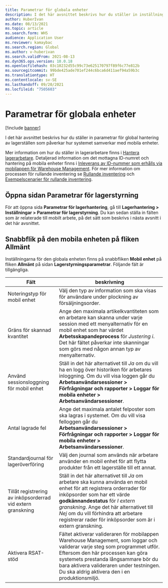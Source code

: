 ```yaml
---
title: Parametrar för globala enheter
description: I det här avsnittet beskrivs hur du ställer in inställningar för mobila enheter på sidan Parametrar för lagerstyrning.
author: HuberIvan
ms.date: 08/13/2021
ms.topic: article
ms.search.form: WHS
audience: Application User
ms.reviewer: kamaybac
ms.search.region: Global
ms.author: v-huberivan
ms.search.validFrom: 2021-08-13
ms.dyn365.ops.version: 10.0.18
ms.openlocfilehash: 03c10232d55c99c73e625170797f89f6c77e812b
ms.sourcegitcommit: 99bde425ade701ef244c6bca6d411aef94a59b3c
ms.translationtype: HT
ms.contentlocale: sv-SE
ms.lasthandoff: 09/20/2021
ms.locfileid: "7505603"
---
```

# <a name="global-mobile-device-parameters"></a>Parametrar för globala enheter

[!include [banner](../includes/banner.md)]

I det här avsnittet beskrivs hur du ställer in parametrar för global hantering av lagerställen som påverkar hur systemet samverkar med mobila enheter.

Mer information om hur du ställer in lagerarbetare finns i [Hantera lagerarbetare](manage-warehouse-workers.md). Detaljerad information om det mottagna ID-numret och hantering på mobila enheter finns i [Inleverans av ID-nummer som erhålls via mobilappen för Warehouse Management](warehousing-mobile-device-app-license-plate-receiving.md). För mer information om processen för rullande inventering se [Rullande inventering](cycle-counting.md) och [Exempelscenarier för rullande inventering](cycle-counting-scenarios.md).

## <a name="open-the-warehouse-management-parameters-page"></a>Öppna sidan Parametrar för lagerstyrning

För att öppna sida **Parametrar för lagerhantering**, gå till **Lagerhantering \> Inställningar \> Parametrar för lagerstyrning**. Du kan sedan ställa in fälten som är relaterade till mobilt arbete, på det sätt som beskrivs i nästa avsnitt i det här avsnittet.

## <a name="mobile-device-fasttab-on-the-general-tab"></a>Snabbflik på den mobila enheten på fliken Allmänt

Inställningarna för den globala enheten finns på snabbfliken **Mobil enhet** på fliken **Allmänt** på sidan **Lagerstyrningsparametrar**.  Följande fält är tillgängliga.

| Fält | beskrivning |
|---|---|
| Noteringstyp för mobil enhet | Välj den typ av information som ska visas för användare under plockning av försäljningsorder. |
| Gräns för skannad kvantitet | Ange den maximala artikelkvantiteten som en arbetare kan skanna under varje session med ett menyalternativ för en mobil enhet som har värdet **Arbetsskapandeprocess** för *Justering i*. Det här fältet påverkar inte skanningar som görs med någon annan typ av menyalternativ. |
| Använd sessionsloggning för mobil enhet | Ställ in det här alternativet till *Ja* om du vill ha en logg över historiken för arbetares inloggning. Om du vill visa loggen går du **Arbetsanvändarsessioner \> Förfrågningar och rapporter \> Loggar för mobila enheter \> Arbetsanvändarsessioner**. |
| Antal lagrade fel | Ange det maximala antalet felposter som ska lagras i systemet. Om du vill visa felloggen går du **Arbetsanvändarsessioner \> Förfrågningar och rapporter \> Loggar för mobila enheter \> Arbetsanvändarsessioner**. |
| Standardjournal för lageröverföring | Välj den journal som används när arbetare använder en mobil enhet för att flytta produkter från ett lagerställe till ett annat. |
| Tillåt registrering av inköpsorderrad vid extern granskning | Ställ in det här alternativet till *Ja* om arbetare ska kunna använda en mobil enhet för att registrera orderrader för inköpsorder som har ett värde **godkännandestatus** för *I extern granskning*. Ange det här alternativet till *Nej* om du vill förhindra att arbetare registrerar rader för inköpsorder som är i extern granskning. |
| Aktivera RSAT-stöd | Fältet aktiverar valideraren för mobilappen Warehouse Management, som loggar och validerar varje steg som programmet utför. Eftersom den här processen kan göra systemets prestanda långsammare bör du bara aktivera valideraren under testningen. Du ska aldrig aktivera den i en produktionsmiljö. |
